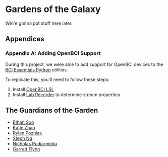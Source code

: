 # Gardens of the Galaxy

We're gonna put stuff here later.

## Appendices
### Appendix A: Adding OpenBCI Support
During this project, we were able to add support for OpenBCI devices to the [BCI Essentials Python](https://github.com/kirtonBCIlab/bci-essentials-python) utilities.

To replicate this, you'll need to follow these steps:
1. Install [OpenBCI LSL](https://github.com/openbci-archive/OpenBCI_LSL)
2. Install [Lab Recorder](https://github.com/labstreaminglayer/App-LabRecorder) to determine stream properties

## The Guardians of the Garden
- [Ethan Soo](https://github.com/wingspear)
- [Katie Zhao](https://github.com/kzhao189)
- [Rylan Pozniak](https://github.com/rylan-vrar)
- [Steph Ng](https://github.com/glowcone)
- [Nicholas Pudjarminta](https://github.com/NickPudjarminta)
- [Garrett Flynn](https://github.com/garrettflynn)
